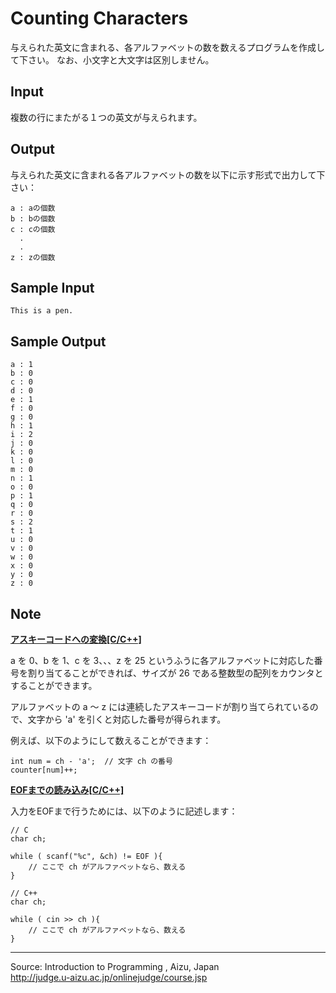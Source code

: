 Counting Characters
===================

与えられた英文に含まれる、各アルファベットの数を数えるプログラムを作成して下さい。
なお、小文字と大文字は区別しません。

Input
-----

複数の行にまたがる１つの英文が与えられます。

Output
------

与えられた英文に含まれる各アルファベットの数を以下に示す形式で出力して下さい：

    a : aの個数
    b : bの個数
    c : cの個数
      .
      .
    z : zの個数

Sample Input
------------

    This is a pen.

Sample Output
-------------

    a : 1
    b : 0
    c : 0
    d : 0
    e : 1
    f : 0
    g : 0
    h : 1
    i : 2
    j : 0
    k : 0
    l : 0
    m : 0
    n : 1
    o : 0
    p : 1
    q : 0
    r : 0
    s : 2
    t : 1
    u : 0
    v : 0
    w : 0
    x : 0
    y : 0
    z : 0

Note
----

**[アスキーコードへの変換[C/C++]](javascript:void(0))**

a を 0、b を 1、c を 3、、、z を 25
というふうに各アルファベットに対応した番号を割り当てることができれば、サイズが
26 である整数型の配列をカウンタとすることができます。

アルファベットの a 〜 z
には連続したアスキーコードが割り当てられているので、文字から 'a'
を引くと対応した番号が得られます。

例えば、以下のようにして数えることができます：

    int num = ch - 'a';  // 文字 ch の番号
    counter[num]++; 

**[EOFまでの読み込み[C/C++]](javascript:void(0))**

入力をEOFまで行うためには、以下のように記述します：

    // C
    char ch;

    while ( scanf("%c", &ch) != EOF ){
        // ここで ch がアルファベットなら、数える
    }

    // C++
    char ch;

    while ( cin >> ch ){
        // ここで ch がアルファベットなら、数える
    }

* * * * *

Source: Introduction to Programming , Aizu, Japan\
 <http://judge.u-aizu.ac.jp/onlinejudge/course.jsp>

 

